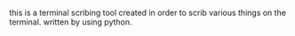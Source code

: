 this is a terminal scribing tool created in order to scrib various things on the terminal.
written by using python.

